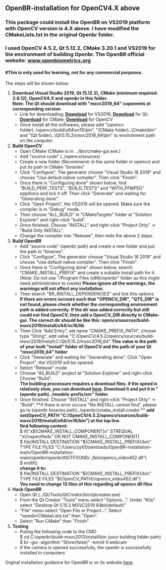 ## OpenBR-installation for OpenCV4.X above
### This package could install the OpenBR on VS2019 platform with OpenCV version is 4.X above. I have modified the CMakeLists.txt in the original Openbr folder.
### I used OpenCV 4.5.2, Qt 5.12.2, CMake 3.20.1 and VS2019 for the environment of building Openbr. The OpenBR official website: www.openbiometrics.org
#### #This is only used for learning, not for any commercial purposes.
The steps will be shown below:
 1. **Download Visual Studio 2019, Qt (5.12.2), CMake (minimum required: 2.8.12), OpenCV4.X and openbr in this folder.**  
   **Note: The Qt should download with "msvc2019_64" coponents at corresponding version**  
    * Link for downloading: **[Download](https://visualstudio.microsoft.com/zh-hans/vs/)** for VS2019; **[Download](https://www.qt.io/download)** for Qt; **[Download](https://cmake.org/download/)** for CMake; **[Download](https://opencv.org/releases/)** for OpenCV  
    * Once install all the softwares, please add "(opencv folder)..\opencv\build\x64\vc15\bin", "(CMake folder)..\Cmake\bin" and "(Qt folder)..\Qt\5.15.2\msvc2019_64\bin" to environment path on the conputer.  
 2. **Build OpenCV**  
    * Open CMake (CMake is in: ../bin/cmake-gui.exe.)  
    * Add "source code" (../opencv/sources)  
    * Create a new folder (Recommend: in the same folder in opencv) and put its path in CMake "binaries"  
    * Click "Configure", The generator choose "Visual Studio 16 2019" and choose "Use default native compiler". Then click "Finish".  
    * Once there is "Configuring done" shown below, find "BUILD_PERF_TESTS", "BUILD_TESTS" and "WITH_FFMPEG" oppitions and tick it off. Then click "Generate" and waiting for "Generating done".  
    * Click "Open Project", the VS2019 will be opened. Make sure the compiler is in "Debug" mode.  
    * Then choose "ALL_BUILD" in "CMakeTargets" folder at "Solution Explorer" and right-click "build".  
    * Once finished. Choose "INSTALL" and right-click "Project Only" -> "Build Only INSTALL".  
    * Change the compiler into "Release", then redo the above 2 steps.
 3. **Build OpenBR**  
    * Add "source code" (openbr path) and create a new folder and put the path in "binaries".  
    * Click "Configure", The generator choose "Visual Studio 16 2019" and choose "Use default native compiler". Then click "Finish".  
    * Once there is "Configuring done" shown below, search "CMAKE_INSTALL_PREFIX" and create a suitable install path for it. (Note: Do not use "/Program Files (x86)/openbr" folder as this might need administration to create) **Please ignore all the warnings, the warnings will not affect any installation.**
    * Then search "BR_INSTALL_DEPENDENCIES" and tick this options.  
    **If there are errors occours such that "OPENCV_DIR", "QT5_DIR" is not found, please check whether the corresponding environment path is added correctly. If the dir was added correctly but still could not find OpenCV, then add a OpenCV_DIR directly in CMake-gui. The correct dir should be like this: opencv/sources/build-msvc2019/install/x64/vc16/lib** 
    * Then Click "Add Entry", set name "CMAKE_PREFIX_PATH", choose type "String", add value "C:/OpenCV/4.5.2/opencv/sources/build-msvc2019/install;C:/Qt/5.15.2/msvc2019_64"
    **This value is the path of your built "install" folder of OpenCV and the path of your Qt "msvc2019_64" folder**  
    * Click "Generate" and waiting for "Generating done". Click "Open Project", the VS2019 will be opened.   
    * Select "Release" mode
    * Choose "All_BUILD" project at "Solution Explorer" and right-click. Choose "Build".  
    **The building processure requires a download files. if the speed is relatively slow, you can download [here](http://github.com/biometrics/openbr/releases/download/v1.1.0/models.tar.gz). Download it and put it in "(openbr path)../models-prefix/src" folder.**
    * Once finished. Choose "INSTALL" and right-click "Project Only" -> "Build". 
    **if there is error occure "file INSTALL cannot find", please go to (openbr binaries path)../openbr/cmake_install.cmake **
    **add set(OpenCV_PATH "C:/OpenCV/4.5.2/opencv/sources/build-msvc2019/install/x64/vc16/bin") at the top line**  
    **find following content:**  
     $  if("x${CMAKE_INSTALL_COMPONENT}x" STREQUAL "xUnspecifiedx" OR NOT CMAKE_INSTALL_COMPONENT)  
     $  file(INSTALL DESTINATION "${CMAKE_INSTALL_PREFIX}/bin" TYPE FILE FILES "C:/Users/zyf/Downloads/OpenBR-installation-main/OpenBR-installation-main/openbr/openbr/NOTFOUND/../bin/opencv_video452.dll")  
     $ endif()  
    **change it to:**  
     $  file(INSTALL DESTINATION "${CMAKE_INSTALL_PREFIX}/bin" TYPE FILE FILES "${OpenCV_PATH}/opencv_video452.dll")  
    **You need to change 13 files of this regarding all opencv dll files**
 4. **Hack OpenBR**
    * Open Qt (../Qt/Tools/QtCreator/bin/qtcreator.exe)  
    * From the Qt Creator "Tools" menu select "Options...". Under "Kits" select "Desktop Qt 5.15.2 MSVC2019 64bit(default)"  
    * "File" menu select "Open File or Project...". Select "openbr/CMakeLists.txt" then "Open".  
    * Select "Run CMake" then "Finish"  
 5. **Testing**
    * Puting the following code to the CMD  
      $ cd C:\openbr\build-msvc2013\install\bin (your building folder path)  
      $ br -gui -algorithm "Show(false)" -enroll 0.webcam  
    * if the camera is opened successfully, the openbr is successfully installed in computers  

Orginal installation guidance for OpenBR is on its website [here](http://openbiometrics.org/docs/install/).
